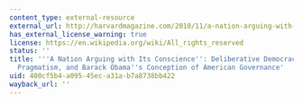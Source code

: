 ```yaml
---
content_type: external-resource
external_url: http://harvardmagazine.com/2010/11/a-nation-arguing-with-its-conscience
has_external_license_warning: true
license: https://en.wikipedia.org/wiki/All_rights_reserved
status: ''
title: '''A Nation Arguing with Its Conscience'': Deliberative Democracy, Philosophical
  Pragmatism, and Barack Obama''s Conception of American Governance'
uid: 400cf5b4-a095-45ec-a31a-b7a8738bb422
wayback_url: ''
---
```

